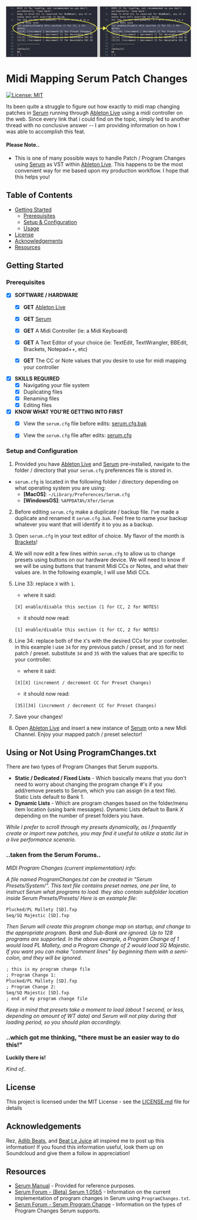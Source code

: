 ![alt text](https://github.com/marscanbueno/ableton-live-resources/blob/master/midi-mapping-serum-patch-changes/midi-mapping-serum-patch-changes.png "Midi Mapping Serum Patch Changes")

# Midi Mapping Serum Patch Changes<a name="HOME"></a>

[![License: MIT](https://img.shields.io/badge/License-MIT-yellow.svg)](https://opensource.org/licenses/MIT)

Its been quite a struggle to figure out how exactly to midi map changing patches in [Serum](https://xferrecords.com/products/serum) running through [Ableton Live](https://www.ableton.com) using a midi controller on the web.  Since every link that i could find on the topic, simply led to another thread with no conclusive answer -- I am providing information on how I was able to accomplish this feat.

#### Please Note..

* This is one of many possible ways to handle Patch / Program Changes using [Serum](https://xferrecords.com/products/serum) as VST within [Ableton Live](https://www.ableton.com).  This happens to be the most convenient way for me based upon my production workflow.  I hope that this helps you!

## Table of Contents
* [Getting Started](#gettingstarted)
    * [Prerequisites](#prerequisites)
    * [Setup & Configuration](#setup)
    * [Usage](#usage)
* [License](#license)
* [Acknowledgements](#acknowledgements)
* [Resources](#resources)

## Getting Started<a name="gettingstarted"></a>

### Prerequisites<a name="prerequisites"></a>

- [x] **SOFTWARE / HARDWARE**
  - [x] **GET** [Ableton Live](https://www.ableton.com)
  - [x] **GET** [Serum](https://xferrecords.com/products/serum)
  - [x] **GET** A Midi Controller (ie: a Midi Keyboard)
  - [x] **GET** A Text Editor of your choice (ie: TextEdit, TextWrangler, BBEdit, Brackets, Notepad++, etc)
  - [x] **GET** The CC or Note values that you desire to use for midi mapping your controller


- [x] **SKILLS REQUIRED**
  - [x] Navigating your file system
  - [x] Duplicating files
  - [x] Renaming files
  - [x] Editing files

- [x] **KNOW WHAT YOU'RE GETTING INTO FIRST**
  - [x] View the ```serum.cfg``` file before edits:  [serum.cfg.bak](https://github.com/marscanbueno/ableton-live-resources/blob/master/midi-mapping-serum-patch-changes/Serum.cfg.bak)
  - [x] View the ```serum.cfg``` file after edits:  [serum.cfg](https://github.com/marscanbueno/ableton-live-resources/blob/master/midi-mapping-serum-patch-changes/Serum.cfg)


### Setup and Configuration<a name="setup"></a>

1. Provided you have [Ableton Live](https://www.ableton.com) and [Serum](https://xferrecords.com/products/serum) pre-installed, navigate to the folder / directory that your ```serum.cfg``` preferences file is stored in.
  * ```serum.cfg``` is located in the following folder / directory depending on what operating system you are using:
    * **[MacOS]**:  ```~/Library/Preferences/Serum.cfg```
    * **[WindowsOS]**:  ```%APPDATA%/Xfer/Serum```
2. Before editing ```serum.cfg``` make a duplicate / backup file.  Iʻve made a duplicate and renamed it ```serum.cfg.bak```.  Feel free to name your backup whatever you want that will identify it to you as a backup.

3. Open ```serum.cfg``` in your text editor of choice.  My flavor of the month is [Brackets](http://brackets.io)!

4. We will now edit a few lines within ```serum.cfg``` to allow us to change presets using buttons on our hardware device.  We will need to know if we will be using buttons that transmit Midi CCs or Notes, and what their values are.  In the following example, I will use Midi CCs.
  1. Line 33:  replace ```X``` with ```1```.  
  
      * where it said:
  
      ```[X] enable/disable this section (1 for CC, 2 for NOTES)```
        
      * it should now read:
  
      ```[1] enable/disable this section (1 for CC, 2 for NOTES)```
      
  2. Line 34:  replace both of the ```X```'s with the desired CCs for your controller.  in this example i use ```34``` for my previous patch / preset, and ```35``` for next patch / preset.  substitute ```34``` and ```35``` with the values that are specific to your controller.
  
      * where it said:
      
      ```[X][X] (increment / decrement CC for Preset Changes)```

      * it should now read:

      ```[35][34] (increment / decrement CC for Preset Changes)```
  
5. Save your changes!
6. Open [Ableton Live](https://www.ableton.com) and insert a new instance of [Serum](https://xferrecords.com/products/serum) onto a new Midi Channel.  Enjoy your mapped patch / preset selector!

## Using or Not Using ProgramChanges.txt

There are two types of Program Changes that Serum supports.

* **Static / Dedicated / Fixed Lists** - Which basically means that you don't need to worry about changing the program change #'s if you add/remove presets to Serum, which you can assign (in a text file).  Static Lists default to Bank 1.
* **Dynamic Lists** - Which are program changes based on the folder/menu item location (using bank messages).  Dynamic Lists  default to Bank _X_ depending on the number of preset folders you have.

_While I prefer to scroll through my presets dynamically, as I frequently create or import new patches, you may find it useful to utilize a static list in a live performance scenario._

### ..taken from the Serum Forums..

_MIDI Program Changes (current implementation) info:_

_A file named ProgramChanges.txt can be created in "Serum Presets/System/"._
_This text file contains preset names, one per line, to instruct Serum what programs to load. they also contain subfolder location inside Serum Presets/Presets/_
_Here is an example file:_

```
Plucked/PL Mallety [SD].fxp
Seq/SQ Majestic [SD].fxp
```

_Then Serum will create this program change map on startup, and change to the appropriate program. Bank and Sub-Bank are ignored. Up to 128 programs are supported._
_In the above example, a Program Change of 1 would load PL Mallety, and a Program Change of 2 would load SQ Majestic._
_If you want you can make "comment lines" by beginning them with a semi-colon, and they will be ignored._

```
; this is my program change file
; Program Change 1: 
Plucked/PL Mallety [SD].fxp 
; Program Change 2: 
Seq/SQ Majestic [SD].fxp 
; end of my program change file
```

_Keep in mind that presets take a moment to load (about 1 second, or less, depending on amount of WT data) and Serum will not play during that loading period, so you should plan accordingly._

### ..which got me thinking, "there must be an easier way to do this!"

**Luckily there is!**

_Kind of.._

## License<a name="license"></a>

This project is licensed under the MIT License - see the [LICENSE.md](LICENSE.md) file for details

## Acknowledgements<a name="acknowledgements"></a>

Rez, [Adlib Beats](https://soundcloud.com/ad-lib-beats), and [Beat Le Juice](https://soundcloud.com/beatlejuicemusic) all inspired me to post up this information!  If you found this information useful, look them up on Soundcloud and give them a follow in appreciation!

## Resources<a name="resources"></a>

* [Serum Manual](https://github.com/marscanbueno/ableton-live-resources/blob/master/midi-mapping-serum-patch-changes/Serum_Manual.pdf) - Provided for reference purposes.
* [Serum Forum - (Beta) Serum 1.05b5](https://xferrecords.com/forums/serum/beta-serum-1-05b5) - Information on the current implementation of program changes in Serum using ```ProgramChanges.txt```.
* [Serum Forum - Serum Program Change](https://xferrecords.com/forums/general/serum-program-change) - Information on the types of Program Changes Serum supports.
